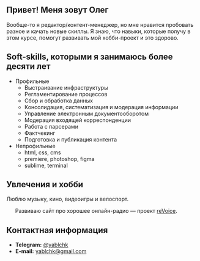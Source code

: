 ## Привет! Меня зовут Олег
Вообще-то я редактор/контент-менеджер, но мне нравится пробовать разное и качать новые скиллы. Я знаю, что навыки, которые получу в этом курсе, помогут развивать мой хобби-проект и это здорово.

## Soft-skills, которыми я занимаюсь более десяти лет
* Профильные
  * Выстраивание инфраструктуры
  * Регламентирование процессов
  * Сбор и обработка данных
  * Консолидация, систематизация и модерация информации
  * Управление электронным документооборотом
  * Модерация входящей корреспонденции
  * Работа с парсерами
  * Фактчекинг
  * Подготовка и публикация контента
* Непрофильные
  * html, css, cms
  * premiere, photoshop, figma
  * sublime, terminal


## Увлечения и хобби
Люблю музыку, кино, видеоигры и велоспорт.

<img src="http://revoice.ru/new_assets/img/logo/revoice_color_500.png" width="19" height="12" /> Развиваю сайт про хорошее онлайн-радио — проект [reVoice](http://revoice.ru).

## Контактная информация
* __Telegram:__ [@yablchk](https://t.me/yablchk)
* __E-mail:__ [yablchk@gmail.com](mailto:yablchk@gmail.com)
